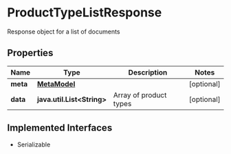 

# ProductTypeListResponse

Response object for a list of documents

## Properties

Name | Type | Description | Notes
------------ | ------------- | ------------- | -------------
**meta** | [**MetaModel**](MetaModel.md) |  |  [optional]
**data** | **java.util.List&lt;String&gt;** | Array of product types |  [optional]


## Implemented Interfaces

* Serializable


